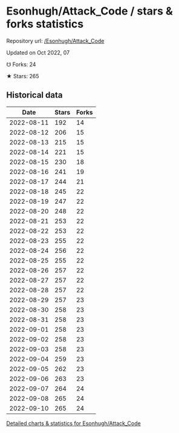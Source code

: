 # Esonhugh/Attack_Code / stars & forks statistics

Repository url: [/Esonhugh/Attack_Code](https://github.com/Esonhugh/Attack_Code)

Updated on Oct 2022, 07

☋ Forks: 24

★ Stars: 265

## Historical data
| Date | Stars | Forks |
|------|-------|-------|
| 2022-08-11 | 192 | 14 | 
| 2022-08-12 | 206 | 15 | 
| 2022-08-13 | 215 | 15 | 
| 2022-08-14 | 221 | 15 | 
| 2022-08-15 | 230 | 18 | 
| 2022-08-16 | 241 | 19 | 
| 2022-08-17 | 244 | 21 | 
| 2022-08-18 | 245 | 22 | 
| 2022-08-19 | 247 | 22 | 
| 2022-08-20 | 248 | 22 | 
| 2022-08-21 | 253 | 22 | 
| 2022-08-22 | 253 | 22 | 
| 2022-08-23 | 255 | 22 | 
| 2022-08-24 | 256 | 22 | 
| 2022-08-25 | 255 | 22 | 
| 2022-08-26 | 257 | 22 | 
| 2022-08-27 | 257 | 22 | 
| 2022-08-28 | 257 | 22 | 
| 2022-08-29 | 257 | 23 | 
| 2022-08-30 | 258 | 23 | 
| 2022-08-31 | 258 | 23 | 
| 2022-09-01 | 258 | 23 | 
| 2022-09-02 | 258 | 23 | 
| 2022-09-03 | 258 | 23 | 
| 2022-09-04 | 259 | 23 | 
| 2022-09-05 | 262 | 23 | 
| 2022-09-06 | 263 | 23 | 
| 2022-09-07 | 264 | 24 | 
| 2022-09-08 | 265 | 24 | 
| 2022-09-10 | 265 | 24 | 


[Detailed charts & statistics for Esonhugh/Attack_Code](https://reviewgithub.com/rep/Esonhugh/Attack_Code)
